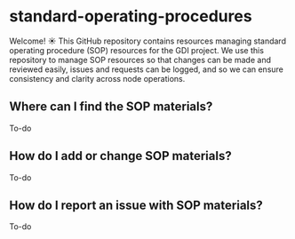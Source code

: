 # standard-operating-procedures

Welcome! ☀️ This GitHub repository contains resources managing standard operating procedure (SOP) resources for the GDI project. We use this repository to manage SOP resources so that changes can be made and reviewed easily, issues and requests can be logged, and so we can ensure consistency and clarity across node operations.

## Where can I find the SOP materials?

To-do

## How do I add or change SOP materials?

To-do

## How do I report an issue with SOP materials?

To-do
